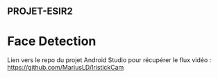 ## PROJET-ESIR2
# Face Detection

Lien vers le repo du projet Android Studio pour récupérer le flux vidéo :
https://github.com/MariusLD/IristickCam
